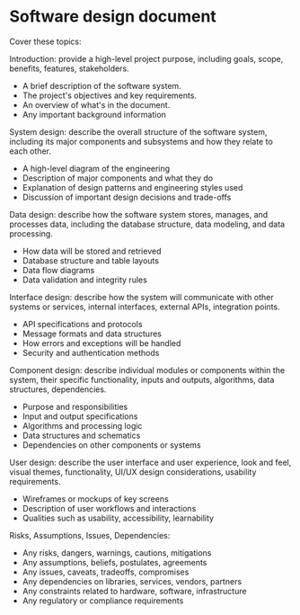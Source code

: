 # Software design document

Cover these topics:

Introduction: provide a high-level project purpose, including goals, scope, benefits, features, stakeholders.

- A brief description of the software system.
- The project's objectives and key requirements.
- An overview of what's in the document.
- Any important background information

System design: describe the overall structure of the software system, including its major components and subsystems and how they relate to each other. 

- A high-level diagram of the engineering
- Description of major components and what they do
- Explanation of design patterns and engineering styles used
- Discussion of important design decisions and trade-offs

Data design: describe how the software system stores, manages, and processes data, including the database structure, data modeling, and data processing.

- How data will be stored and retrieved
- Database structure and table layouts
- Data flow diagrams
- Data validation and integrity rules

Interface design: describe how the system will communicate with other systems or services, internal interfaces, external APIs, integration points.

- API specifications and protocols
- Message formats and data structures
- How errors and exceptions will be handled
- Security and authentication methods

Component design: describe individual modules or components within the system, their specific functionality, inputs and outputs, algorithms, data structures, dependencies.

- Purpose and responsibilities
- Input and output specifications
- Algorithms and processing logic
- Data structures and schematics
- Dependencies on other components or systems

User design: describe the user interface and user experience, look and feel, visual themes, functionality, UI/UX design considerations, usability requirements.

- Wireframes or mockups of key screens
- Description of user workflows and interactions
- Qualities such as usability, accessibility, learnability

Risks, Assumptions, Issues, Dependencies:

- Any risks, dangers, warnings, cautions, mitigations
- Any assumptions, beliefs, postulates, agreements
- Any issues, caveats, tradeoffs, compromises
- Any dependencies on libraries, services, vendors, partners
- Any constraints related to hardware, software, infrastructure
- Any regulatory or compliance requirements

